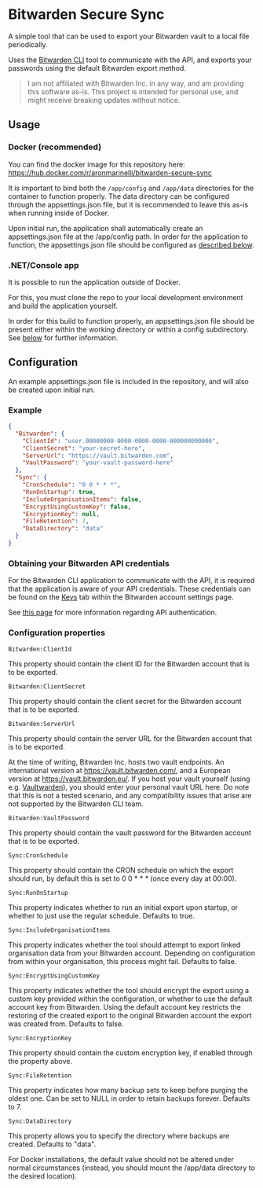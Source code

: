 # Bitwarden Secure Sync

A simple tool that can be used to export your Bitwarden vault to a local file periodically.

Uses the [Bitwarden CLI](https://github.com/bitwarden/clients) tool to communicate with the API, and exports your passwords using the default Bitwarden export method.

> I am not affiliated with Bitwarden Inc. in any way, and am providing this software as-is. This project is intended for personal use, and might receive breaking updates without notice. 

## Usage
### Docker (recommended)
You can find the docker image for this repository here: https://hub.docker.com/r/aronmarinelli/bitwarden-secure-sync

It is important to bind both the `/app/config` and `/app/data` directories for the container to function properly. The data directory can be configured through the appsettings.json file, but it is recommended to leave this as-is when running inside of Docker.

Upon initial run, the application shall automatically create an appsettings.json file at the /app/config path. In order for the application to function, the appsettings.json file should be configured as [described below](#configuration).

### .NET/Console app
It is possible to run the application outside of Docker. 

For this, you must clone the repo to your local development environment and build the application yourself.

In order for this build to function properly, an appsettings.json file should be present either within the working directory or within a config subdirectory. See [below](#configuration) for further information.

## Configuration
An example appsettings.json file is included in the repository, and will also be created upon initial run.

### Example
```json
{
  "Bitwarden": {
    "ClientId": "user.00000000-0000-0000-0000-000000000000",
    "ClientSecret": "your-secret-here",
    "ServerUrl": "https://vault.bitwarden.com",
    "VaultPassword": "your-vault-password-here"
  },
  "Sync": {
    "CronSchedule": "0 0 * * *",
    "RunOnStartup": true,
    "IncludeOrganisationItems": false,
    "EncryptUsingCustomKey": false,
    "EncryptionKey": null,
    "FileRetention": 7,
    "DataDirectory": "data"
  }
}
```

### Obtaining your Bitwarden API credentials
For the Bitwarden CLI application to communicate with the API, it is required that the application is aware of your API credentials. These credentials can be found on the [Keys](https://vault.bitwarden.com/#/settings/security/security-keys) tab within the Bitwarden account settings page. 

See [this page](https://bitwarden.com/help/personal-api-key/) for more information regarding API authentication.

### Configuration properties
`Bitwarden:ClientId`

This property should contain the client ID for the Bitwarden account that is to be exported.

`Bitwarden:ClientSecret`

This property should contain the client secret for the Bitwarden account that is to be exported.

`Bitwarden:ServerUrl`

This property should contain the server URL for the Bitwarden account that is to be exported. 

At the time of writing, Bitwarden Inc. hosts two vault endpoints. An international version at https://vault.bitwarden.com/, and a European version at https://vault.bitwarden.eu/.
If you host your vault yourself (using e.g. [Vaultwarden](https://github.com/dani-garcia/vaultwarden)), you should enter your personal vault URL here. Do note that this is not a tested scenario, and any compatibility issues that arise are not supported by the Bitwarden CLI team.

`Bitwarden:VaultPassword`

This property should contain the vault password for the Bitwarden account that is to be exported.

`Sync:CronSchedule`

This property should contain the CRON schedule on which the export should run, by default this is set to 0 0 * * * (once every day at 00:00).

`Sync:RunOnStartup`

This property indicates whether to run an initial export upon startup, or whether to just use the regular schedule. Defaults to true.

`Sync:IncludeOrganisationItems`

This property indicates whether the tool should attempt to export linked organisation data from your Bitwarden account. Depending on configuration from within your organisation, this process might fail. Defaults to false.

`Sync:EncryptUsingCustomKey`

This property indicates whether the tool should encrypt the export using a custom key provided within the configuration, or whether to use the default account key from Bitwarden. Using the default account key restricts the restoring of the created export to the original Bitwarden account the export was created from. Defaults to false.

`Sync:EncryptionKey`

This property should contain the custom encryption key, if enabled through the property above.

`Sync:FileRetention`

This property indicates how many backup sets to keep before purging the oldest one. Can be set to NULL in order to retain backups forever. Defaults to 7.

`Sync:DataDirectory`

This property allows you to specify the directory where backups are created. Defaults to "data".

For Docker installations, the default value should not be altered under normal circumstances (instead, you should mount the /app/data directory to the desired location).
